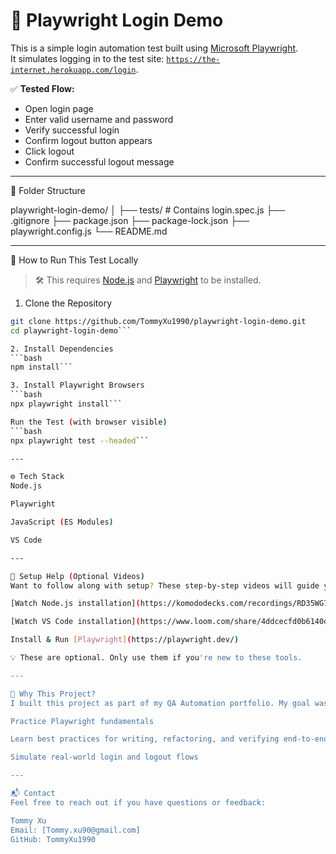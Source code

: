 # 🔐 Playwright Login Demo

This is a simple login automation test built using [Microsoft Playwright](https://playwright.dev/).  
It simulates logging in to the test site: [`https://the-internet.herokuapp.com/login`](https://the-internet.herokuapp.com/login).

✅ **Tested Flow:**
- Open login page
- Enter valid username and password
- Verify successful login
- Confirm logout button appears
- Click logout
- Confirm successful logout message

---

📂 Folder Structure

playwright-login-demo/
│
├── tests/ # Contains login.spec.js
├── .gitignore
├── package.json
├── package-lock.json
├── playwright.config.js
└── README.md

---

🚀 How to Run This Test Locally

> 🛠️ This requires [Node.js](https://nodejs.org) and [Playwright](https://playwright.dev/) to be installed.

1. Clone the Repository
```bash
git clone https://github.com/TommyXu1990/playwright-login-demo.git
cd playwright-login-demo```

2. Install Dependencies
```bash
npm install```

3. Install Playwright Browsers
```bash
npx playwright install```

Run the Test (with browser visible)
```bash
npx playwright test --headed```

---

⚙️ Tech Stack
Node.js

Playwright

JavaScript (ES Modules)

VS Code

---

🎥 Setup Help (Optional Videos)
Want to follow along with setup? These step-by-step videos will guide you:

[Watch Node.js installation](https://komododecks.com/recordings/RD35WG7HTNVV8HIiV32a?onlyRecording=1) [Node.js](https://nodejs.org)

[Watch VS Code installation](https://www.loom.com/share/4ddcecfd0b6140d7866ad0280d8783c5) [VS Code](https://code.visualstudio.com/Download)

Install & Run [Playwright](https://playwright.dev/)

💡 These are optional. Only use them if you're new to these tools.

---

🧠 Why This Project?
I built this project as part of my QA Automation portfolio. My goal was to:

Practice Playwright fundamentals

Learn best practices for writing, refactoring, and verifying end-to-end tests

Simulate real-world login and logout flows

---

📬 Contact
Feel free to reach out if you have questions or feedback:

Tommy Xu
Email: [Tommy.xu90@gmail.com]
GitHub: TommyXu1990


